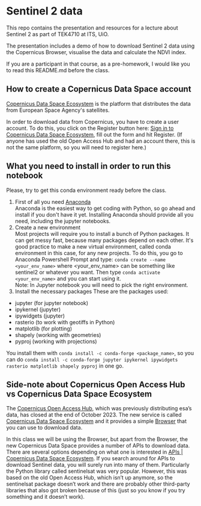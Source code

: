 # Sentinel 2 data

This repo contains the presentation and resources for a lecture about Sentinel 2 as part of TEK4710 at ITS, UiO.

The presentation includes a demo of how to download Sentinel 2 data using the Copernicus Browser, visualise the data and calculate the NDVI index. 

If you are a participant in that course, as a pre-homework, I would like you to read this README.md before the class. 


## How to create a Copernicus Data Space account

[Copernicus Data Space Ecosystem](https://dataspace.copernicus.eu/) is the platform that distributes the data from European Space Agency's satellites. 

In order to download data from Copernicus, you have to create a user account. To do this, you click on the Register button here: [Sign in to Copernicus Data Space Ecosystem](https://identity.dataspace.copernicus.eu/auth/realms/CDSE/protocol/openid-connect/auth?client_id=cdse-public&response_type=code&scope=openid&redirect_uri=https%3A//dataspace.copernicus.eu/account/confirmed/1), fill out the form and hit Register. (If anyone has used the old Open Access Hub and had an account there, this is not the same platform, so you will need to register here.) 

## What you need to install in order to run this notebook
Please, try to get this conda environment ready before the class.

1. First of all you need [Anaconda](https://www.anaconda.com/download)  
Anaconda is the easiest way to get coding with Python, so go ahead and install if you don't have it yet.
Installing Anaconda should provide all you need, including the jupyter notebooks. 
2. Create a new environment  
Most projects will require you to install a bunch of Python packages. It can get messy fast, because many 
packages depend on each other. It's good practice to make a new virtual environment, called conda environment
in this case, for any new projects. 
To do this, you go to Anaconda Powershell Prompt and type: 
```conda create --name <your_env_name>``` where <your_env_name> can be something like sentinel2 or whatever you want.
Then type ```conda activate <your_env_name>``` and you can start using it.  
Note: In Jupyter notebook you will need to pick the right environment. 
3. Install the necessary packages
These are the packages used:  
* jupyter (for jupyter notebook)
* ipykernel (jupyter) 
* ipywidgets (jupyter)
* rasterio (to work with geotiffs in Python)
* matplotlib (for plotting)
* shapely (working with geometries)
* pyproj (working with projections) 

You install them with ```conda install -c conda-forge <package_name>```, so you can do `conda install -c conda-forge jupyter ipykernel ipywidgets rasterio matplotlib shapely pyproj` in one go. 

## Side-note about Copernicus Open Access Hub vs Copernicus Data Space Ecosystem

The [Copernicus Open Access Hub](https://scihub.copernicus.eu/), which was previously distributing esa’s data, has closed at the end of October 2023. The new service is called [Copernicus Data Space Ecosystem](https://dataspace.copernicus.eu/) and it provides a simple [Browser](https://browser.dataspace.copernicus.eu/?zoom=5&lat=50.16282&lng=20.78613&themeId=DEFAULT-THEME&visualizationUrl=U2FsdGVkX189mCFCYnDD3UnASaMbX0sftnlKaN3uO6insQGa7BZae5N4qzS8XaMSkDRUDKafY42Hj90c5dZ%2F2RTG0v7Bn8WHkn9b6DBcb4hPVVHLGwPtC3fq3FPlMZac&datasetId=S2_L2A_CDAS&demSource3D=%22MAPZEN%22&cloudCoverage=30&dateMode=SINGLE) that you can use to download data. 

In this class we will be using the Browser, but apart from the Browser, the new Copernicus Data Space provides a number of APIs to download data. There are several options depending on what one is interested in [APIs | Copernicus Data Space Ecosystem](https://dataspace.copernicus.eu/analyse/apis). If you search around for APIs to download Sentinel data, you will surely run into many of them. Particularly the Python library called sentinelsat was very popular. However, this was based on the old Open Access Hub, which isn’t up anymore, so the sentinelsat package doesn’t work and there are probably other third-party libraries that also got broken because of this (just so you know if you try something and it doesn’t work).